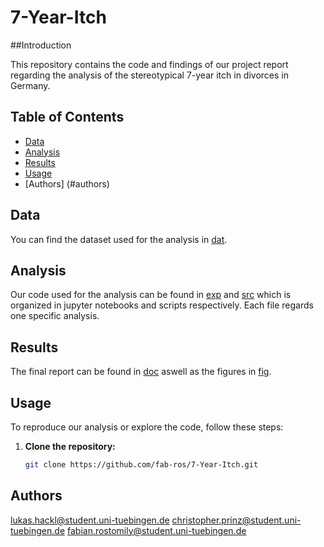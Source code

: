 # 7-Year-Itch

##Introduction

This repository contains the code and findings of our project report regarding the analysis of the stereotypical 7-year itch in divorces in Germany.

## Table of Contents

- [Data](#data)
- [Analysis](#analysis)
- [Results](#results)
- [Usage](#usage)
- [Authors] (#authors)




## Data

You can find the dataset used for the analysis in [dat](/dat).

## Analysis

Our code used for the analysis can be found in [exp](/exp) and [src](/src) which is organized in jupyter notebooks and scripts respectively.
Each file regards one specific analysis. 

## Results

The final report can be found in [doc](/doc) aswell as the figures in [fig](/doc/fig).

## Usage

To reproduce our analysis or explore the code, follow these steps:

1. **Clone the repository:**

   ```bash
   git clone https://github.com/fab-ros/7-Year-Itch.git

## Authors

lukas.hackl@student.uni-tuebingen.de
christopher.prinz@student.uni-tuebingen.de
fabian.rostomily@student.uni-tuebingen.de
